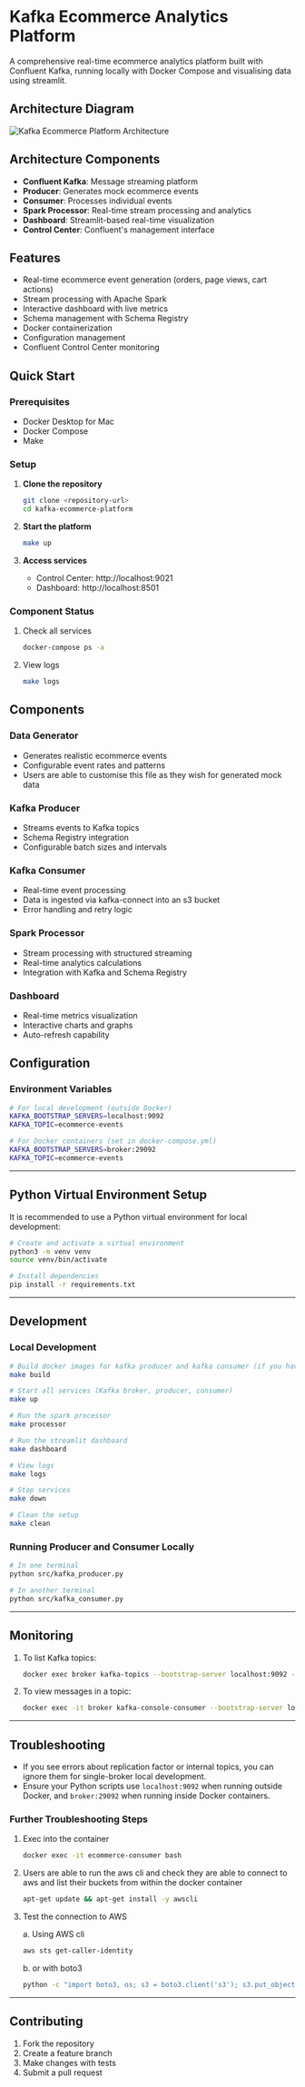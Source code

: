 # Kafka Ecommerce Analytics Platform

A comprehensive real-time ecommerce analytics platform built with Confluent Kafka, running locally with Docker Compose and visualising data using streamlit.

## Architecture Diagram 

![Kafka Ecommerce Platform Architecture](../docs/architecture.png)

## Architecture Components

- **Confluent Kafka**: Message streaming platform
- **Producer**: Generates mock ecommerce events
- **Consumer**: Processes individual events
- **Spark Processor**: Real-time stream processing and analytics
- **Dashboard**: Streamlit-based real-time visualization
- **Control Center**: Confluent's management interface

## Features

- Real-time ecommerce event generation (orders, page views, cart actions)
- Stream processing with Apache Spark
- Interactive dashboard with live metrics
- Schema management with Schema Registry
- Docker containerization
- Configuration management
- Confluent Control Center monitoring

## Quick Start

### Prerequisites

- Docker Desktop for Mac
- Docker Compose
- Make

### Setup

1. **Clone the repository**

   ```bash
   git clone <repository-url>
   cd kafka-ecommerce-platform
   ```

2. **Start the platform**

   ```bash
   make up
   ```

3. **Access services**
   - Control Center: http://localhost:9021
   - Dashboard: http://localhost:8501

### Component Status
   1. Check all services
      ```bash
      docker-compose ps -a
      ```

   2. View logs
      ```bash
      make logs
      ```

## Components

### Data Generator

- Generates realistic ecommerce events
- Configurable event rates and patterns
- Users are able to customise this file as they wish for generated mock data

### Kafka Producer

- Streams events to Kafka topics
- Schema Registry integration
- Configurable batch sizes and intervals

### Kafka Consumer

- Real-time event processing
- Data is ingested via kafka-connect into an s3 bucket
- Error handling and retry logic

### Spark Processor

- Stream processing with structured streaming
- Real-time analytics calculations
- Integration with Kafka and Schema Registry

### Dashboard

- Real-time metrics visualization
- Interactive charts and graphs
- Auto-refresh capability

## Configuration

### Environment Variables

```bash
# For local development (outside Docker)
KAFKA_BOOTSTRAP_SERVERS=localhost:9092
KAFKA_TOPIC=ecommerce-events

# For Docker containers (set in docker-compose.yml)
KAFKA_BOOTSTRAP_SERVERS=broker:29092
KAFKA_TOPIC=ecommerce-events
```

---

## Python Virtual Environment Setup

It is recommended to use a Python virtual environment for local development:

```bash
# Create and activate a virtual environment
python3 -m venv venv
source venv/bin/activate

# Install dependencies
pip install -r requirements.txt
```

---

## Development

### Local Development

```bash
# Build docker images for kafka producer and kafka consumer (if you haven't already)
make build

# Start all services (Kafka broker, producer, consumer)
make up

# Run the spark processor
make processor

# Run the streamlit dashboard
make dashboard 

# View logs
make logs

# Stop services
make down

# Clean the setup 
make clean

```

### Running Producer and Consumer Locally

```bash
# In one terminal
python src/kafka_producer.py

# In another terminal
python src/kafka_consumer.py
```

---

## Monitoring

1. To list Kafka topics:

   ```bash
   docker exec broker kafka-topics --bootstrap-server localhost:9092 --list
   ```

2. To view messages in a topic:

   ```bash
   docker exec -it broker kafka-console-consumer --bootstrap-server localhost:9092 --topic ecommerce-events --from-beginning
   ```
---

## Troubleshooting

- If you see errors about replication factor or internal topics, you can ignore them for single-broker local development.
- Ensure your Python scripts use `localhost:9092` when running outside Docker, and `broker:29092` when running inside Docker containers.

### Further Troubleshooting Steps

1. Exec into the container

   ```bash
   docker exec -it ecommerce-consumer bash
   ```

2. Users are able to run the aws cli and check they are able to connect to aws and list their buckets from within the docker container

   ```bash
   apt-get update && apt-get install -y awscli
   ```

3. Test the connection to AWS

   a. Using AWS cli 
   ```bash
   aws sts get-caller-identity
   ```

   b. or with boto3

   ```bash
   python -c "import boto3, os; s3 = boto3.client('s3'); s3.put_object(Bucket=os.environ['BUCKET_NAME'], Key='test.txt', Body=b'hello world')"
   ```
---

## Contributing

1. Fork the repository
2. Create a feature branch
3. Make changes with tests
4. Submit a pull request